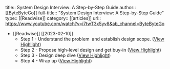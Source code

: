 title:: System Design Interview: A Step-by-Step Guide
author:: [[ByteByteGo]]
full-title:: "System Design Interview: A Step-by-Step Guide"
type:: [[Readwise]]
category:: [[articles]]
url:: https://www.youtube.com/watch?v=i7twT3x5yv8&ab_channel=ByteByteGo

- [[Readwise]] [[2023-02-10]]
	- Step 1 - Understand the problem  and establish design scope. ([View Highlight](https://read.readwise.io/read/01grxqqqcqa8adwpj7800fzs83))
	- Step 2 - Propose high-level design and get buy-in ([View Highlight](https://read.readwise.io/read/01grxqqw71vsq08my3axe14q03))
	- Step 3 - Design deep dive ([View Highlight](https://read.readwise.io/read/01grxqrbzthf1gyea30bvhjcyn))
	- Step 4 - Wrap up ([View Highlight](https://read.readwise.io/read/01grxqrkqx3fn3zcj7aq27bw1e))